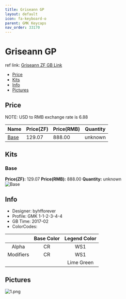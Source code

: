 ```yaml
---
title: Griseann GP
layout: default
icon: fa-keyboard-o
parent: GMK Keycaps
nav_order: 33170
---
```


# Griseann GP

ref link: [Griseann ZF GB Link](https://en.zfrontier.com/products/gmk-griseann)

* [Price](#price)
* [Kits](#kits)
* [Info](#info)
* [Pictures](#pictures)


## Price  
NOTE: USD to RMB exchange rate is 6.88

| Name          | Price(ZF)    |  Price(RMB) | Quantity |
| ------------- | ------------ |  ---------- | -------- |
|[Base](#base)|129.07|888.00|unknown|


## Kits
### Base
**Price(ZF):** 129.07    **Price(RMB):** 888.00    **Quantity:** unknown  
<img src="{{ 'assets/images/gmk-keycaps/griseann/kits_pics/base.jpg' | relative_url }}" alt="Base" class="image featured">


## Info
* Designer: byhfforever
* Profile: GMK 1-1-2-3-4-4
* GB Time: 2017-02
* ColorCodes: 

| |Base Color     | Legend Color
| :-------------: | :-------------: | :------------:
|Alpha|CR|WS1
|Modifiers|CR|WS1
|||Lime Green


## Pictures
<img src="{{ 'assets/images/gmk-keycaps/griseann/rendering_pics/1.png' | relative_url }}" alt="1.png" class="image featured">
